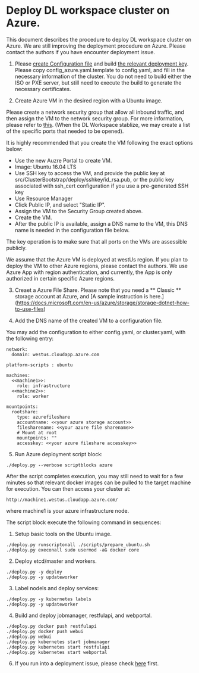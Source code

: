 # Deploy DL workspace cluster on Azure. 

This document describes the procedure to deploy DL workspace cluster on Azure. We are still improving the deployment procedure on Azure. Please contact the authors if you have encounter deployment issue. 

1. Please [create Configuration file](Configuration.md) and build [the relevant deployment key](Build.md).
   Please copy config_azure.yaml.template to config.yaml, and fill in the necessary information of the cluster.
   You do not need to build either the ISO or PXE server, but still need to execute the build to generate the necessary certificates. 

2. Create Azure VM in the desired region with a Ubuntu image. 

  Please create a network security group that allow all inbound traffic, and then assign the VM to the network security group. For more information, please refer to [this](https://docs.microsoft.com/en-us/azure/virtual-network/virtual-networks-nsg). (When the DL Workspace stablize, we may create a list of the specific ports that needed to be opened). 

  It is highly recommended that you create the VM following the exact options below:

  * Use the new Auzre Portal to create VM. 
  * Image: Ubuntu 16.04 LTS
  * Use SSH key to access the VM, and provide the public key at src/ClusterBootstrap/deploy/sshkey/id_rsa.pub, or the public key associated with ssh_cert configuration if you use a pre-generated SSH key
  * Use Resource Manager 
  * Click Public IP, and select "Static IP". 
  * Assign the VM to the Security Group created above. 
  * Create the VM. 
  * After the public IP is available, assign a DNS name to the VM, this DNS name is needed in the configuration file below.

  The key operation is to make sure that all ports on the VMs are assessible publicly. 

  We assume that the Azure VM is deployed at westUs region. If you plan to deploy the VM to other Azure regions, please contact the authors. We use Azure App with region authentication, and currently, the App is only authorized in certain specific Azure regions. 

3. Creaet a Azure File Share. Please note that you need a ** Classic ** storage account at Azure, and [A sample instruction is here.] (https://docs.microsoft.com/en-us/azure/storage/storage-dotnet-how-to-use-files)

4. Add the DNS name of the created VM to a configuration file.  

  You may add the configuration to either config.yaml, or cluster.yaml, with the following entry:

  ```
  network:
    domain: westus.cloudapp.azure.com
  
  platform-scripts : ubuntu

  machines:
    <<machine1>>:
      role: infrastructure
    <<machine2>>:
      role: worker

  mountpoints:
    rootshare:
      type: azurefileshare
      accountname: <<your azure storage account>>
      filesharename: <<your azure file sharename>>
      # Mount at root
      mountpoints: ""
      accesskey: <<your azure fileshare accesskey>>
  ```

5. Run Azure deployment script block:
  ```
  ./deploy.py --verbose scriptblocks azure 
  ```
  After the script completes execution, you may still need to wait for a few minutes so that relevant docker images can be pulled to the target machine for execution. You can then access your cluster at:
  ```
  http://machine1.westus.cloudapp.azure.com/
  ```
  where machine1 is your azure infrastructure node. 

  The script block execute the following command in sequences:
  1. Setup basic tools on the Ubuntu image. 
  ```
  ./deploy.py runscriptonall ./scripts/prepare_ubuntu.sh
  ./deploy.py execonall sudo usermod -aG docker core
  ```

  2. Deploy etcd/master and workers. 
  ```
  ./deploy.py -y deploy
  ./deploy.py -y updateworker
  ```

  3. Label nodels and deploy services:
  ```
  ./deploy.py -y kubernetes labels
  ./deploy.py -y updateworker
  ```

  4. Build and deploy jobmanager, restfulapi, and webportal. 
  ```
  ./deploy.py docker push restfulapi
  ./deploy.py docker push webui
  ./deploy.py webui
  ./deploy.py kubernetes start jobmanager
  ./deploy.py kubernetes start restfulapi
  ./deploy.py kubernetes start webportal
  ```

6. If you run into a deployment issue, please check [here](Deployment_Issue.md) first. 


